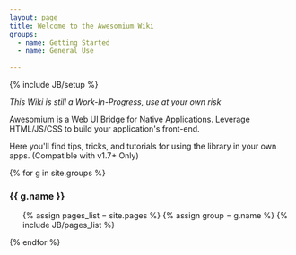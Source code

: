 ```yaml
---
layout: page
title: Welcome to the Awesomium Wiki
groups:
  - name: Getting Started
  - name: General Use
  
---
```

{% include JB/setup %}

_This Wiki is still a Work-In-Progress, use at your own risk_

Awesomium is a Web UI Bridge for Native Applications. Leverage HTML/JS/CSS to build your application's front-end.

Here you'll find tips, tricks, and tutorials for using the library in your own apps. (Compatible with v1.7+ Only)

{% for g in site.groups %}
### {{ g.name }}
<ul>
  {% assign pages_list = site.pages %}
  {% assign group = g.name %}
  {% include JB/pages_list %}
</ul>
{% endfor %}